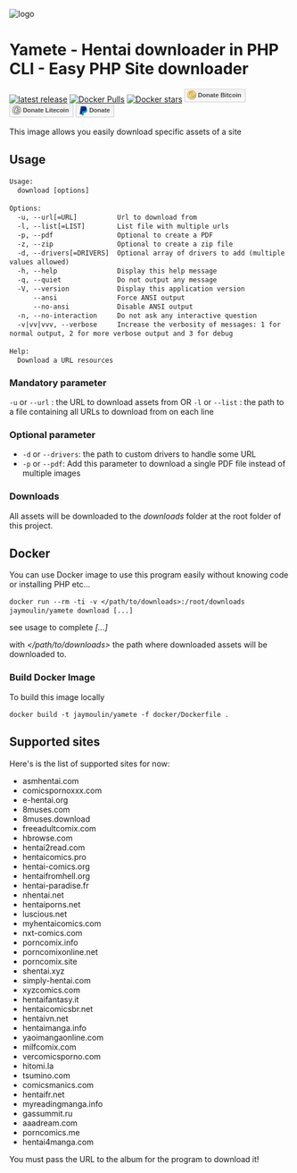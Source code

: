 ![logo](logo.png)

Yamete - Hentai downloader in PHP CLI - Easy PHP Site downloader
================================================================

[![latest release](https://img.shields.io/github/release/jaymoulin/yamete.svg "latest release")](http://github.com/jaymoulin/yamete/releases)
[![Docker Pulls](https://img.shields.io/docker/pulls/jaymoulin/yamete.svg)](https://hub.docker.com/r/jaymoulin/yamete/)
[![Docker stars](https://img.shields.io/docker/stars/jaymoulin/yamete.svg)](https://hub.docker.com/r/jaymoulin/yamete/)
[![Bitcoin donation](https://github.com/jaymoulin/jaymoulin.github.io/raw/master/btc.png "Bitcoin donation")](https://m.freewallet.org/id/374ad82e/btc)
[![Litecoin donation](https://github.com/jaymoulin/jaymoulin.github.io/raw/master/ltc.png "Litecoin donation")](https://m.freewallet.org/id/374ad82e/ltc)
[![PayPal donation](https://github.com/jaymoulin/jaymoulin.github.io/raw/master/ppl.png "PayPal donation")](https://www.paypal.me/jaymoulin)

This image allows you easily download specific assets of a site

Usage
-----

```
Usage:
  download [options]

Options:
  -u, --url[=URL]          Url to download from
  -l, --list[=LIST]        List file with multiple urls
  -p, --pdf                Optional to create a PDF
  -z, --zip                Optional to create a zip file
  -d, --drivers[=DRIVERS]  Optional array of drivers to add (multiple values allowed)
  -h, --help               Display this help message
  -q, --quiet              Do not output any message
  -V, --version            Display this application version
      --ansi               Force ANSI output
      --no-ansi            Disable ANSI output
  -n, --no-interaction     Do not ask any interactive question
  -v|vv|vvv, --verbose     Increase the verbosity of messages: 1 for normal output, 2 for more verbose output and 3 for debug

Help:
  Download a URL resources
```

### Mandatory parameter
`-u` or `--url` : the URL to download assets from
OR
`-l` or `--list` : the path to a file containing all URLs to download from on each line

### Optional parameter
 - `-d` or `--drivers`: the path to custom drivers to handle some URL
 - `-p` or `--pdf`: Add this parameter to download a single PDF file instead of multiple images

### Downloads

All assets will be downloaded to the *downloads* folder at the root folder of this project.

Docker
------

You can use Docker image to use this program easily without knowing code or installing PHP etc...

```
docker run --rm -ti -v </path/to/downloads>:/root/downloads jaymoulin/yamete download [...]
```

see usage to complete *\[...\]*

with *\</path/to/downloads>* the path where downloaded assets will be downloaded to.

### Build Docker Image

To build this image locally 

```
docker build -t jaymoulin/yamete -f docker/Dockerfile .
```

Supported sites
---------------

Here's is the list of supported sites for now:

 * asmhentai.com
 * comicspornoxxx.com
 * e-hentai.org
 * 8muses.com
 * 8muses.download
 * freeadultcomix.com
 * hbrowse.com
 * hentai2read.com
 * hentaicomics.pro
 * hentai-comics.org
 * hentaifromhell.org
 * hentai-paradise.fr
 * nhentai.net
 * hentaiporns.net
 * luscious.net
 * myhentaicomics.com
 * nxt-comics.com
 * porncomix.info
 * porncomixonline.net
 * porncomix.site
 * shentai.xyz
 * simply-hentai.com
 * xyzcomics.com
 * hentaifantasy.it
 * hentaicomicsbr.net
 * hentaivn.net
 * hentaimanga.info
 * yaoimangaonline.com
 * milfcomix.com
 * vercomicsporno.com
 * hitomi.la
 * tsumino.com
 * comicsmanics.com
 * hentaifr.net
 * myreadingmanga.info
 * gassummit.ru
 * aaadream.com
 * porncomics.me
 * hentai4manga.com
  
You must pass the URL to the album for the program to download it!
